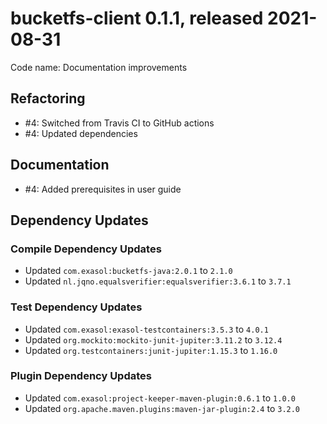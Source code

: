 # bucketfs-client 0.1.1, released 2021-08-31

Code name: Documentation improvements

## Refactoring

* #4: Switched from Travis CI to GitHub actions
* #4: Updated dependencies

## Documentation

* #4: Added prerequisites in user guide

## Dependency Updates

### Compile Dependency Updates

* Updated `com.exasol:bucketfs-java:2.0.1` to `2.1.0`
* Updated `nl.jqno.equalsverifier:equalsverifier:3.6.1` to `3.7.1`

### Test Dependency Updates

* Updated `com.exasol:exasol-testcontainers:3.5.3` to `4.0.1`
* Updated `org.mockito:mockito-junit-jupiter:3.11.2` to `3.12.4`
* Updated `org.testcontainers:junit-jupiter:1.15.3` to `1.16.0`

### Plugin Dependency Updates

* Updated `com.exasol:project-keeper-maven-plugin:0.6.1` to `1.0.0`
* Updated `org.apache.maven.plugins:maven-jar-plugin:2.4` to `3.2.0`
